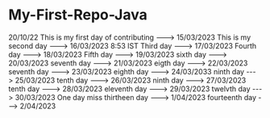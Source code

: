 # My-First-Repo-Java
20/10/22
This is my first day of contributing --->  15/03/2023
This is my second day ---> 16/03/2023 8:53 IST
Third day ---> 17/03/2023
Fourth day ---> 18/03/2023
Fifth day ---> 19/03/2023
sixth day ---> 20/03/2023
seventh day ---> 21/03/2023
eigth day ---> 22/03/2023
seventh day ---> 23/03/2023
eighth day ---> 24/03/2033
ninth day ---> 25/03/2023
tenth day ---> 26/03/2023
ninth day ---> 27/03/2023
tenth day ---> 28/03/2023
eleventh day ---> 29/03/2023
twelvth day ---> 30/03/2023
One day miss 
thirtheen day ---> 1/04/2023
fourteenth day ---> 2/04/2023
